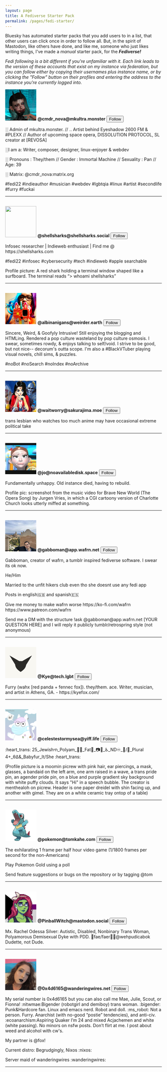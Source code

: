 ```yaml
---
layout: page
title: A Fediverse Starter Pack
permalink: /pages/fedi-starter/
---
```


Bluesky has automated starter packs that you add users to in a list, that other users can click once in order to follow all. But, in the spirit of Mastodon, like others have done, and like me, someone who just likes writing things, I've made a *manual* starter pack, for the ***Fediverse!***

*Fedi following is a bit different if you're unfamiliar with it. Each link leads to the version of these accounts that exist on my instance via federation, but you can follow either by copying their usernames plus instance name, or by clicking the "Follow" button on their profiles and entering the address to the instance you're currently logged into.*

<img class="no-center pack-avatar dynamic-avatar" src="/img/avatar/nova.webp" height="100" width="100">
<b>@cmdr_nova@mkultra.monster</b> <button class="post-buttons" onclick="window.open('https://mkultra.monster/@cmdr_nova', '_blank')">Follow</button>

<div class="pack-profile">
<p>
░ Admin of mkultra.monster. // .. Artist behind Eyeshadow 2600 FM & #PLEXX // Author of upcoming space opera, DISSOLUTION PROTOCOL, SL creator at [REVOSA]
</p>
<p>
░I am a: Writer, composer, designer, linux-enjoyer & webdev
</p>
<p>
░ Pronouns : They/them // Gender : Immortal Machine // Sexuality : Pan // Age: 39
</p>
<p>
░ Matrix: @cmdr_nova:matrix.org
</p>
<p>
#fedi22 #indieauthor #musician #webdev #lgbtqia #linux #artist #secondlife #furry #fuckai
</p>
</div>

<hr>
<br />

<img class="no-center pack-avatar" src="https://cdn.masto.host/shellsharkssocial/accounts/avatars/112/139/341/516/955/504/original/2ecd28fc2741ff0e.png" height="100" width="100">
<b>@shellsharks@shellsharks.social</b> <button class="post-buttons" onclick="window.open('https://shellsharks.social/@shellsharks', '_blank')">Follow</button>

<div class="pack-profile">
<p>
Infosec researcher | Indieweb enthusiast | Find me @ https://shellsharks.com
</p>
<p>
#fedi22 #infosec #cybersecurity #tech #indieweb #apple searchable
</p>
<p>
Profile picture: A red shark holding a terminal window shaped like a surfboard. The terminal reads “> whoami shellsharks”
</p>
</div>

<hr>
<br />

<img class="no-center pack-avatar" src="/img/starter-pack/albi.png" height="100" width="100">
<b>@albinanigans@weirder.earth</b> <button class="post-buttons" onclick="window.open('https://weirder.earth/@albinanigans', '_blank')">Follow</button>

<div class="pack-profile">
<p>
Sincere, Weird, & Goofyly Intrusive! Still enjoying the blogging and HTMLing. Rendered a pop culture wasteland by pop culture osmosis. I swear, sometimes rowdy, & enjoys talking to self/void. I strive to be good, but not nice-- decorum's outta scope. I'm also a #BlackVTuber playing visual novels, chill sims, & puzzles.
</p>
<p>
#noBot #noSearch #noIndex #noArchive
</p>
</div>

<hr>
<br />

<img class="no-center pack-avatar" src="/img/starter-pack/wait.png" height="100" width="100">
<b>@waitworry@sakurajima.moe</b> <button class="post-buttons" onclick="window.open('https://sakurajima.moe/@waitworry', '_blank')">Follow</button>

<div class="pack-profile">
<p>
trans lesbian who watches too much anime may have occasional extreme political take
</p>
</div>

<hr>
<br />

<img class="no-center pack-avatar" src="/img/starter-pack/jo.png" height="100" width="100">
<b>@jo@noavailabledisk.space</b> <button class="post-buttons" onclick="window.open('https://noavailabledisk.space/@jo', '_blank')">Follow</button>

<div class="pack-profile">
<p>
Fundamentally unhappy. Old instance died, having to rebuild.
</p>
<p>
Profile pic: screenshot from the music video for Brave New World (The Opera Song) by Jurgen Vries, in which a CGI cartoony version of Charlotte Church looks utterly miffed at something.
</p>
</div>

<hr>
<br />

<img class="no-center pack-avatar" src="/img/starter-pack/gabbo.webp" height="100" width="100">
<b>@gabboman@app.wafrn.net</b> <button class="post-buttons" onclick="window.open('https://app.wafrn.net/blog/gabboman', '_blank')">Follow</button>

<div class="pack-profile">
<p>
Gabboman, creator of wafrn, a tumblr inspired fediverse software. I swear its ok now.
</p>
<p>
He/Him
</p>
<p>
Married to the unfit hikers club even tho she doesnt use any fedi app
</p>
<p>
Posts in english🇬🇧 and spanish🇪🇸
</p>
<p>
Give me money to make wafrn worse https://ko-fi.com/wafrn https://www.patreon.com/wafrn
</p>
<p>
Send me a DM with the structure !ask @gabboman@app.wafrn.net [YOUR QUESTION HERE] and I will reply it publicly tumblr/retrospring style (not anonymous)
</p>
</div>

<hr>
<br />

<img class="no-center pack-avatar" src="/img/starter-pack/kye.jpg" height="100" width="100">
<b>@Kye@tech.lgbt</b> <button class="post-buttons" onclick="window.open('https://tech.lgbt/@Kye', '_blank')">Follow</button>

<div class="pack-profile">
<p>
Furry (wahx [red panda + fennec fox]). they/them. ace. Writer, musician, and artist in Athens, GA. - https://kyefox.com/
</p>
</div>

<hr>
<br />

<img class="no-center pack-avatar" src="/img/starter-pack/celeste.png" height="100" width="100">
<b>@celestestormysea@yiff.life</b> <button class="post-buttons" onclick="window.open('https://yiff.life/@celestestormysea', '_blank')">Follow</button>

<div class="pack-profile">
<p>
:heart_trans: 25_Jewishחי_Polyam_🏳️‍⚧️_Fat💖_📷🎨_♿_ND♾️_🐇/🦄_Plural 4+_θΔ&_Babyfur_It/She
:heart_trans:
</p>
<p>
(Profile picture is a moomin picrew with pink hair, ear piercings, a mask, glasses, a bandaid on the left arm, one arm raised in a wave, a trans pride pin, an agender pride pin, on a blue and purple gradient sky background with white puffy clouds. It says "Hi" in a speech bubble. The creator is menthealoh on picrew. Header is one paper dreidel with shin facing up, and another with gimel. They are on a white ceramic tray ontop of a table)
</p>
</div>

<hr>
<br />

<img class="no-center pack-avatar" src="/img/starter-pack/pokemon.png" height="100" width="100">
<b>@pokemon@tomkahe.com</b> <button class="post-buttons" onclick="window.open('https://tomkahe.com/@pokemon', '_blank')">Follow</button>

<div class="pack-profile">
<p>
The exhilarating 1 frame per half hour video game (1/1800 frames per second for the non-Americans)
</p>
<p>
Play Pokemon Gold using a poll
</p>
<p>
Send feature suggestions or bugs on the repository or by tagging @tom
</p>
</div>

<hr>
<br />

<img class="no-center pack-avatar" src="/img/starter-pack/pinball.png" height="100" width="100">
<b>@PinballWitch@mastodon.social</b> <button class="post-buttons" onclick="window.open('https://mastodon.social/@PinballWitch', '_blank')">Follow</button>

<div class="pack-profile">
<p>
Mx. Rachel Odessa Silver: Autistic, Disabled, Nonbinary Trans Woman, Polyamorous Demisexual Dyke with PDD. 🚩fae/faer🚩💍@wehpudicabok Dudette, not Dude.
</p>
</div>

<hr>
<br />

<img class="no-center pack-avatar" src="/img/starter-pack/0x4.png" height="100" width="100">
<b>
@0x4d6165@wanderingwires.net</b> <button class="post-buttons" onclick="window.open('https://wanderingwires.net/@0x4d6165', '_blank')">Follow</button>

<div class="pack-profile">
<p>
My serial number is 0x4d6165 but you can also call me Mae, Julie, Scout, or Fionna! ​:nitwmae:​
Bigender (robotgirl and demiboy) trans woman. ​:bigender:​
Punk&Hardcore fan.
Linux and emacs nerd.
Robot and doll. ​:ms_robot:​ Not a person.
Furry.
Anarchist (with no-good “postie” tendencies), and anti-civ. ​:ecoanarchism:​
Aspiring Quaker
I’m 24 and mixed Acjachemen and white (white passing).
No minors on nsfw posts. Don’t flirt at me.
I post about weed and alcohol with cw's.
</p>
<p>
My partner is @fox!
</p>
<p>
Current distro: Begrudgingly, Nixos ​:nixos:​
</p>
<p>
Server maid of wanderingwires ​:wanderingwires:​
</p>
</div>

<hr>
<br />


